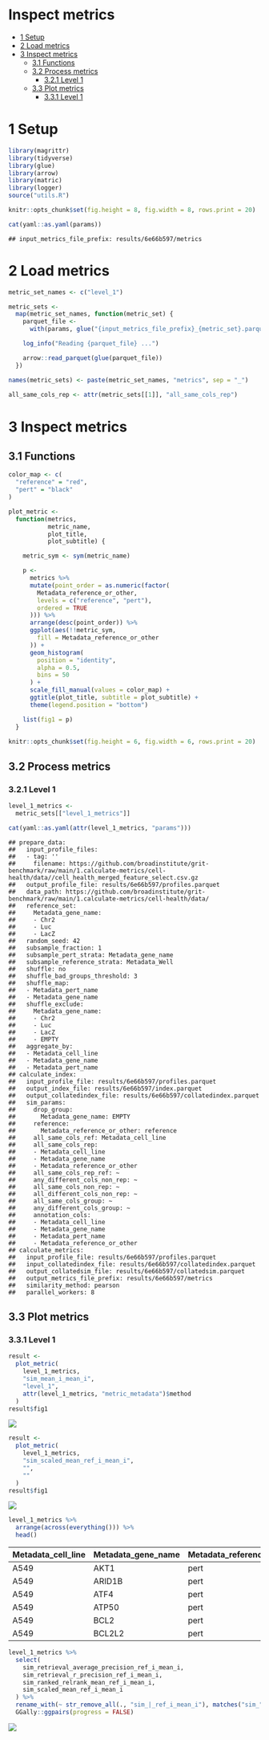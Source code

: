 Inspect metrics
================

-   [1 Setup](#setup)
-   [2 Load metrics](#load-metrics)
-   [3 Inspect metrics](#inspect-metrics)
    -   [3.1 Functions](#functions)
    -   [3.2 Process metrics](#process-metrics)
        -   [3.2.1 Level 1](#level-1)
    -   [3.3 Plot metrics](#plot-metrics)
        -   [3.3.1 Level 1](#level-1-1)

# 1 Setup

``` r
library(magrittr)
library(tidyverse)
library(glue)
library(arrow)
library(matric)
library(logger)
source("utils.R")
```

``` r
knitr::opts_chunk$set(fig.height = 8, fig.width = 8, rows.print = 20)
```

``` r
cat(yaml::as.yaml(params))
```

    ## input_metrics_file_prefix: results/6e66b597/metrics

# 2 Load metrics

``` r
metric_set_names <- c("level_1")

metric_sets <-
  map(metric_set_names, function(metric_set) {
    parquet_file <-
      with(params, glue("{input_metrics_file_prefix}_{metric_set}.parquet"))

    log_info("Reading {parquet_file} ...")

    arrow::read_parquet(glue(parquet_file))
  })

names(metric_sets) <- paste(metric_set_names, "metrics", sep = "_")

all_same_cols_rep <- attr(metric_sets[[1]], "all_same_cols_rep")
```

# 3 Inspect metrics

## 3.1 Functions

``` r
color_map <- c(
  "reference" = "red",
  "pert" = "black"
)

plot_metric <-
  function(metrics,
           metric_name,
           plot_title,
           plot_subtitle) {

    metric_sym <- sym(metric_name)

    p <-
      metrics %>%
      mutate(point_order = as.numeric(factor(
        Metadata_reference_or_other,
        levels = c("reference", "pert"),
        ordered = TRUE
      ))) %>%
      arrange(desc(point_order)) %>%
      ggplot(aes(!!metric_sym,
        fill = Metadata_reference_or_other
      )) +
      geom_histogram(
        position = "identity",
        alpha = 0.5,
        bins = 50
      ) +
      scale_fill_manual(values = color_map) +
      ggtitle(plot_title, subtitle = plot_subtitle) +
      theme(legend.position = "bottom")

    list(fig1 = p)
  }
```

``` r
knitr::opts_chunk$set(fig.height = 6, fig.width = 6, rows.print = 20)
```

## 3.2 Process metrics

### 3.2.1 Level 1

``` r
level_1_metrics <-
  metric_sets[["level_1_metrics"]]
```

``` r
cat(yaml::as.yaml(attr(level_1_metrics, "params")))
```

    ## prepare_data:
    ##   input_profile_files:
    ##   - tag: ''
    ##     filename: https://github.com/broadinstitute/grit-benchmark/raw/main/1.calculate-metrics/cell-health/data//cell_health_merged_feature_select.csv.gz
    ##   output_profile_file: results/6e66b597/profiles.parquet
    ##   data_path: https://github.com/broadinstitute/grit-benchmark/raw/main/1.calculate-metrics/cell-health/data/
    ##   reference_set:
    ##     Metadata_gene_name:
    ##     - Chr2
    ##     - Luc
    ##     - LacZ
    ##   random_seed: 42
    ##   subsample_fraction: 1
    ##   subsample_pert_strata: Metadata_gene_name
    ##   subsample_reference_strata: Metadata_Well
    ##   shuffle: no
    ##   shuffle_bad_groups_threshold: 3
    ##   shuffle_map:
    ##   - Metadata_pert_name
    ##   - Metadata_gene_name
    ##   shuffle_exclude:
    ##     Metadata_gene_name:
    ##     - Chr2
    ##     - Luc
    ##     - LacZ
    ##     - EMPTY
    ##   aggregate_by:
    ##   - Metadata_cell_line
    ##   - Metadata_gene_name
    ##   - Metadata_pert_name
    ## calculate_index:
    ##   input_profile_file: results/6e66b597/profiles.parquet
    ##   output_index_file: results/6e66b597/index.parquet
    ##   output_collatedindex_file: results/6e66b597/collatedindex.parquet
    ##   sim_params:
    ##     drop_group:
    ##       Metadata_gene_name: EMPTY
    ##     reference:
    ##       Metadata_reference_or_other: reference
    ##     all_same_cols_ref: Metadata_cell_line
    ##     all_same_cols_rep:
    ##     - Metadata_cell_line
    ##     - Metadata_gene_name
    ##     - Metadata_reference_or_other
    ##     all_same_cols_rep_ref: ~
    ##     any_different_cols_non_rep: ~
    ##     all_same_cols_non_rep: ~
    ##     all_different_cols_non_rep: ~
    ##     all_same_cols_group: ~
    ##     any_different_cols_group: ~
    ##     annotation_cols:
    ##     - Metadata_cell_line
    ##     - Metadata_gene_name
    ##     - Metadata_pert_name
    ##     - Metadata_reference_or_other
    ## calculate_metrics:
    ##   input_profile_file: results/6e66b597/profiles.parquet
    ##   input_collatedindex_file: results/6e66b597/collatedindex.parquet
    ##   output_collatedsim_file: results/6e66b597/collatedsim.parquet
    ##   output_metrics_file_prefix: results/6e66b597/metrics
    ##   similarity_method: pearson
    ##   parallel_workers: 8

## 3.3 Plot metrics

### 3.3.1 Level 1

``` r
result <-
  plot_metric(
    level_1_metrics,
    "sim_mean_i_mean_i",
    "level_1",
    attr(level_1_metrics, "metric_metadata")$method
  )
result$fig1
```

![](4.inspect_metrics_files/figure-gfm/unnamed-chunk-13-1.png)<!-- -->

``` r
result <-
  plot_metric(
    level_1_metrics,
    "sim_scaled_mean_ref_i_mean_i",
    "",
    ""
  )
result$fig1
```

![](4.inspect_metrics_files/figure-gfm/unnamed-chunk-14-1.png)<!-- -->

``` r
level_1_metrics %>%
  arrange(across(everything())) %>%
  head()
```

<div class="kable-table">

| Metadata\_cell\_line | Metadata\_gene\_name | Metadata\_reference\_or\_other | sim\_scaled\_mean\_ref\_i\_mean\_i | sim\_scaled\_mean\_ref\_i\_median\_i | sim\_scaled\_median\_ref\_i\_mean\_i | sim\_scaled\_median\_ref\_i\_median\_i | sim\_ranked\_relrank\_mean\_ref\_i\_mean\_i | sim\_ranked\_relrank\_mean\_ref\_i\_median\_i | sim\_ranked\_relrank\_median\_ref\_i\_mean\_i | sim\_ranked\_relrank\_median\_ref\_i\_median\_i | sim\_mean\_i\_mean\_i | sim\_mean\_i\_median\_i | sim\_median\_i\_mean\_i | sim\_median\_i\_median\_i | sim\_mean\_stat\_ref\_i\_mean\_i | sim\_mean\_stat\_ref\_i\_median\_i | sim\_sd\_stat\_ref\_i\_mean\_i | sim\_sd\_stat\_ref\_i\_median\_i | sim\_retrieval\_average\_precision\_ref\_i\_mean\_i | sim\_retrieval\_average\_precision\_ref\_i\_median\_i | sim\_retrieval\_r\_precision\_ref\_i\_mean\_i | sim\_retrieval\_r\_precision\_ref\_i\_median\_i |
|:---------------------|:---------------------|:-------------------------------|-----------------------------------:|-------------------------------------:|-------------------------------------:|---------------------------------------:|--------------------------------------------:|----------------------------------------------:|----------------------------------------------:|------------------------------------------------:|----------------------:|------------------------:|------------------------:|--------------------------:|---------------------------------:|-----------------------------------:|-------------------------------:|---------------------------------:|----------------------------------------------------:|------------------------------------------------------:|----------------------------------------------:|------------------------------------------------:|
| A549                 | AKT1                 | pert                           |                          1.8857475 |                            1.8857475 |                            1.8857475 |                              1.8857475 |                                   0.1000000 |                                          0.10 |                                     0.1000000 |                                            0.10 |             0.7121593 |               0.7121593 |               0.7121593 |                 0.7121593 |                        0.0793564 |                          0.0793564 |                      0.3367990 |                        0.3367990 |                                           1.0000000 |                                             1.0000000 |                                     1.0000000 |                                             1.0 |
| A549                 | ARID1B               | pert                           |                          1.0999742 |                            1.0999742 |                            1.0999742 |                              1.0999742 |                                   0.2500000 |                                          0.25 |                                     0.2500000 |                                            0.25 |             0.7707023 |               0.7707023 |               0.7707023 |                 0.7707023 |                        0.2384475 |                          0.2384475 |                      0.4908080 |                        0.4908080 |                                           0.6250000 |                                             0.6250000 |                                     0.5000000 |                                             0.5 |
| A549                 | ATF4                 | pert                           |                          1.1806536 |                            1.1806536 |                            1.1806536 |                              1.1806536 |                                   0.1000000 |                                          0.10 |                                     0.1000000 |                                            0.10 |             0.9628017 |               0.9628017 |               0.9628017 |                 0.9628017 |                        0.3115576 |                          0.3115576 |                      0.5516414 |                        0.5516414 |                                           1.0000000 |                                             1.0000000 |                                     1.0000000 |                                             1.0 |
| A549                 | ATP50                | pert                           |                          0.5154094 |                            0.5154094 |                            0.5154094 |                              0.5154094 |                                   0.5000000 |                                          0.50 |                                     0.5000000 |                                            0.50 |             0.5140409 |               0.5140409 |               0.5140409 |                 0.5140409 |                        0.2587826 |                          0.2587826 |                      0.5207830 |                        0.5207830 |                                           0.2083333 |                                             0.2083333 |                                     0.0000000 |                                             0.0 |
| A549                 | BCL2                 | pert                           |                          0.9022461 |                            0.9022461 |                            0.9022461 |                              0.9022461 |                                   0.4000000 |                                          0.40 |                                     0.4000000 |                                            0.40 |             0.6423438 |               0.6423438 |               0.6423438 |                 0.6423438 |                        0.2127670 |                          0.2127670 |                      0.4764602 |                        0.4764602 |                                           0.2500000 |                                             0.2500000 |                                     0.0000000 |                                             0.0 |
| A549                 | BCL2L2               | pert                           |                         -0.0598092 |                            0.3639012 |                           -0.0598092 |                              0.3639012 |                                   0.6166667 |                                          0.55 |                                     0.6166667 |                                            0.55 |             0.0301770 |               0.0429705 |               0.0301770 |                 0.0429705 |                        0.1015549 |                          0.0360615 |                      0.3110222 |                        0.3312583 |                                           0.3543110 |                                             0.3095238 |                                     0.1666667 |                                             0.0 |

</div>

``` r
level_1_metrics %>%
  select(
    sim_retrieval_average_precision_ref_i_mean_i,
    sim_retrieval_r_precision_ref_i_mean_i,
    sim_ranked_relrank_mean_ref_i_mean_i,
    sim_scaled_mean_ref_i_mean_i
  ) %>%
  rename_with(~ str_remove_all(., "sim_|_ref_i_mean_i"), matches("sim_")) %>%
  GGally::ggpairs(progress = FALSE)
```

![](4.inspect_metrics_files/figure-gfm/unnamed-chunk-16-1.png)<!-- -->
